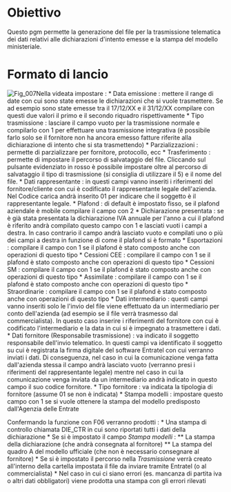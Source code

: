 # Obiettivo
Questo pgm permette la generazione del file per la trasmissione telematica dei dati relativi alle dichiarazioni d'intento emesse e la stampa del modello ministeriale.

# Formato di lancio
![Fig_007](http://localhost:3000/immagini/MBDOC_OGG-P_BRIN05/Fig_007.png)Nella videata impostare : 
 \* Data emissione :  mettere il range di date con cui sono state emesse le dichiarazioni che si vuole trasmettere. Se ad esempio sono state emesse tra il 17/12/XX e il 31/12/XX compilare con questi due valori il primo e il secondo riquadro rispettivamente
 \* Tipo trasmissione :  lasciare il campo vuoto per la trasmissione normale e compilarlo con 1 per effettuare una trasmissione integrativa (è possibile farlo solo se il fornitore non ha ancora emesso fatture riferite alla dichiarazione di intento che si sta trasmettendo)
\* Parzializzazioni :  permette di parzializzare per fornitore, protocollo, ecc
\* Trasferimento :  permette di impostare il percorso di salvataggio del file. Cliccando sul pulsante evidenziato in rosso è possibile impostare oltre al percorso di salvataggio il tipo di trasmissione (si consiglia di utilizzare il 5) e il nome del file.
\* Dati rappresentante :  in questi campi vanno inseriti i riferimenti del fornitore/cliente con cui è codificato il rappresentante legale dell'azienda. Nel Codice carica andrà inserito 01 per indicare che il soggetto è il rappresentante legale.
\* Plafond :  di default è impostato fisso, se il plafond aziendale è mobile compilare il campo con 2
\* Dichiarazione presentata :  se è già stata presentata la dichiarazione IVA annuale per l'anno a cui il plafond è riferito andrà compilato questo campo con 1 e lasciati vuoti i campi a destra. In caso contrario il campo andrà lasciato vuoto e compilati uno o più dei campi a destra in funzione di come il plafond si è formato
 \* Esportazioni :  compilare il campo con 1 se il plafond è stato composto anche con operazioni di questo tipo
 \* Cessioni CEE :  compilare il campo con 1 se il plafond è stato composto anche con operazioni di questo tipo
 \* Cessioni SM :  compilare il campo con 1 se il plafond è stato composto anche con operazioni di questo tipo
 \* Assimilate :  compilare il campo con 1 se il plafond è stato composto anche con operazioni di questo tipo
 \* Straordinarie :  compilare il campo con 1 se il plafond è stato composto anche con operazioni di questo tipo
 \* Dati intermediario :  questi campi vanno inseriti solo le l'invio del file viene effettuato da un intermediario per conto dell'azienda (ad esempio se il file verrà trasmesso dal commercialista). In questo caso inserire i riferimenti del fornitore con cui è codificato l'intermediario e la data in cui si è impegnato a trasmettere i dati.
 \* Dati fornitore (Responsabile trasmissione) :  va indicato il soggetto responsabile dell'invio telematico. In questi campi va identificato il soggetto su cui è registrata la firma digitale del software Entratel con cui verranno inviati i dati. Di conseguenza, nel caso in cui la comunicazione venga fatta dall'azienda stessa il campo andrà lasciato vuoto (verranno presi i riferimenti del rappresentante legale) mentre nel caso in cui la comunicazione venga inviata da un intermediario andrà indicato in questo campo il suo codice fornitore.
 \* Tipo fornitore :  va indicata la tipologia di fornitore (assume 01 se non è indicata)
 \* Stampa modelli :  impostare questo campo con 1 se si vuole ottenere la stampa del modello predisposto dall'Agenzia delle Entrate

Confermando la funzione con F06 verranno prodotti : 
 \* Una stampa di controllo chiamata DIE_CTR in cui sono riportati tutti i dati della dichiarazione
 \* Se si è impostato il campo _Stampa modelli_ : 
 \*\* La stampa della dichiarazione (che andrà consegnata al fornitore)
 \*\* La stampa del quadro A del modello ufficiale (che non è necessario consegnare al fornitore)
 \* Se si è impostato il percorso nella _Trasmissione_ verrà creato all'interno della cartella impostata il file da inviare tramite Entratel (o al commercialista)
 \* Nel caso in cui ci siano errori (es. mancanza di partita iva o altri dati obbligatori) viene prodotta una stampa con gli errori rilevati


